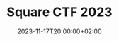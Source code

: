 ---
title: Square CTF 2023
type: writeup
date: 2023-11-17T20:00:00+02:00
description: Writeups for [Squarectf 2023]
place: 39
total: 540
---